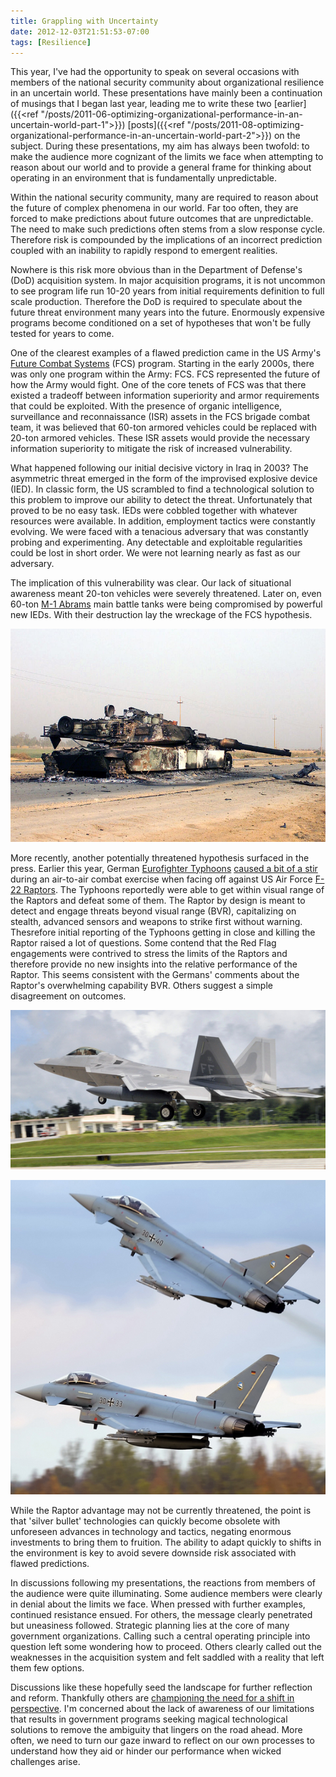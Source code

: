 ```yaml
---
title: Grappling with Uncertainty
date: 2012-12-03T21:51:53-07:00
tags: [Resilience]
---
```

This year, I've had the opportunity to speak on several occasions with members of the national security community about organizational resilience in an uncertain world. These presentations have mainly been a continuation of musings that I began last year, leading me to write these two [earlier]({{<ref "/posts/2011-06-optimizing-organizational-performance-in-an-uncertain-world-part-1">}}) [posts]({{<ref "/posts/2011-08-optimizing-organizational-performance-in-an-uncertain-world-part-2">}}) on the subject. During these presentations, my aim has always been twofold: to make the audience more cognizant of the limits we face when attempting to reason about our world and to provide a general frame for thinking about operating in an environment that is fundamentally unpredictable.

Within the national security community, many are required to reason about the future of complex phenomena in our world. Far too often, they are forced to make predictions about future outcomes that are unpredictable. The need to make such predictions often stems from a slow response cycle. Therefore risk is compounded by the implications of an incorrect prediction coupled with an inability to rapidly respond to emergent realities.

Nowhere is this risk more obvious than in the Department of Defense's (DoD) acquisition system. In major acquisition programs, it is not uncommon to see program life run 10-20 years from initial requirements definition to full scale production. Therefore the DoD is required to speculate about the future threat environment many years into the future. Enormously expensive programs become conditioned on a set of hypotheses that won't be fully tested for years to come.

One of the clearest examples of a flawed prediction came in the US Army's [Future Combat Systems](http://en.wikipedia.org/wiki/Future_Combat_Systems) (FCS) program. Starting in the early 2000s, there was only one program within the Army: FCS. FCS represented the future of how the Army would fight. One of the core tenets of FCS was that there existed a tradeoff between information superiority and armor requirements that could be exploited. With the presence of organic intelligence, surveillance and reconnaissance (ISR) assets in the FCS brigade combat team, it was believed that 60-ton armored vehicles could be replaced with 20-ton armored vehicles. These ISR assets would provide the necessary information superiority to mitigate the risk of increased vulnerability.

What happened following our initial decisive victory in Iraq in 2003? The asymmetric threat emerged in the form of the improvised explosive device (IED). In classic form, the US scrambled to find a technological solution to this problem to improve our ability to detect the threat. Unfortunately that proved to be no easy task. IEDs were cobbled together with whatever resources were available. In addition, employment tactics were constantly evolving. We were faced with a tenacious adversary that was constantly probing and experimenting. Any detectable and exploitable regularities could be lost in short order. We were not learning nearly as fast as our adversary.

The implication of this vulnerability was clear. Our lack of situational awareness meant 20-ton vehicles were severely threatened. Later on, even 60-ton [M-1 Abrams](https://en.wikipedia.org/wiki/M1_Abrams) main battle tanks were being compromised by powerful new IEDs. With their destruction lay the wreckage of the FCS hypothesis.

![](M1.jpg)

More recently, another potentially threatened hypothesis surfaced in the press. Earlier this year, German [Eurofighter Typhoons](https://en.wikipedia.org/wiki/Eurofighter_Typhoon) [caused a bit of a stir](http://theaviationist.com/2012/07/13/fia12-typhoon-raptor/#.UL2BtZPjk8Y) during an air-to-air combat exercise when facing off against US Air Force [F-22 Raptors](https://en.wikipedia.org/wiki/Lockheed_Martin_F-22_Raptor). The Typhoons reportedly were able to get within visual range of the Raptors and defeat some of them. The Raptor by design is meant to detect and engage threats beyond visual range (BVR), capitalizing on stealth, advanced sensors and weapons to strike first without warning. Thesrefore initial reporting of the Typhoons getting in close and killing the Raptor raised a lot of questions. Some contend that the Red Flag engagements were contrived to stress the limits of the Raptors and therefore provide no new insights into the relative performance of the Raptor. This seems consistent with the Germans' comments about the Raptor's overwhelming capability BVR. Others suggest a simple disagreement on outcomes.

![](F22.jpg)

![](Typhoon.jpg)

While the Raptor advantage may not be currently threatened, the point is that 'silver bullet' technologies can quickly become obsolete with unforeseen advances in technology and tactics, negating enormous investments to bring them to fruition. The ability to adapt quickly to shifts in the environment is key to avoid severe downside risk associated with flawed predictions.

In discussions following my presentations, the reactions from members of the audience were quite illuminating. Some audience members were clearly in denial about the limits we face. When pressed with further examples, continued resistance ensued. For others, the message clearly penetrated but uneasiness followed. Strategic planning lies at the core of many government organizations. Calling such a central operating principle into question left some wondering how to proceed. Others clearly called out the weaknesses in the acquisition system and felt saddled with a reality that left them few options.

Discussions like these hopefully seed the landscape for further reflection and reform. Thankfully others are [championing the need for a shift in perspective](CNAS_Prediction_Danzig.pdf). I'm concerned about the lack of awareness of our limitations that results in government programs seeking magical technological solutions to remove the ambiguity that lingers on the road ahead. More often, we need to turn our gaze inward to reflect on our own processes to understand how they aid or hinder our performance when wicked challenges arise.
